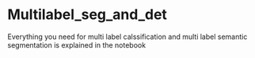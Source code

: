 # Multilabel_seg_and_det
Everything you need for multi label calssification and multi label semantic segmentation is explained in the notebook
